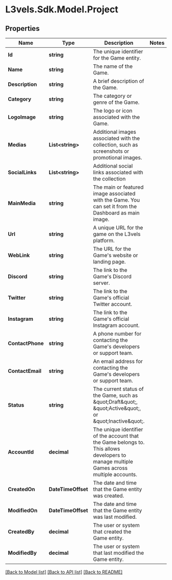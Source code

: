 # L3vels.Sdk.Model.Project

## Properties

Name | Type | Description | Notes
------------ | ------------- | ------------- | -------------
**Id** | **string** | The unique identifier for the Game entity. | 
**Name** | **string** | The name of the Game. | 
**Description** | **string** | A brief description of the Game. | 
**Category** | **string** | The category or genre of the Game. | 
**LogoImage** | **string** | The logo or icon associated with the Game. | 
**Medias** | **List&lt;string&gt;** | Additional images associated with the collection, such as screenshots or promotional images. | 
**SocialLinks** | **List&lt;string&gt;** | Additional social links associated with the collection | 
**MainMedia** | **string** | The main or featured image associated with the Game. You can set it from the Dashboard as main image. | 
**Url** | **string** | A unique URL for the game on the L3vels platform. | 
**WebLink** | **string** | The URL for the Game&#39;s website or landing page. | 
**Discord** | **string** | The link to the Game&#39;s Discord server. | 
**Twitter** | **string** | The link to the Game&#39;s official Twitter account. | 
**Instagram** | **string** | The link to the Game&#39;s official Instagram account. | 
**ContactPhone** | **string** |  A phone number for contacting the Game&#39;s developers or support team. | 
**ContactEmail** | **string** | An email address for contacting the Game&#39;s developers or support team. | 
**Status** | **string** | The current status of the Game, such as \&quot;Draft\&quot;, \&quot;Active\&quot;, or \&quot;Inactive\&quot;. | 
**AccountId** | **decimal** |  The unique identifier of the account that the Game belongs to. This allows developers to manage multiple Games across multiple accounts. | 
**CreatedOn** | **DateTimeOffset** | The date and time that the Game entity was created. | 
**ModifiedOn** | **DateTimeOffset** | The date and time that the Game entity was last modified. | 
**CreatedBy** | **decimal** | The user or system that created the Game entity. | 
**ModifiedBy** | **decimal** | The user or system that last modified the Game entity. | 

[[Back to Model list]](../README.md#documentation-for-models) [[Back to API list]](../README.md#documentation-for-api-endpoints) [[Back to README]](../README.md)

